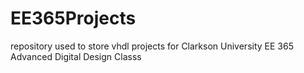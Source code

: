 # EE365Projects
repository used to store vhdl projects for Clarkson University EE 365 Advanced Digital Design Classs
